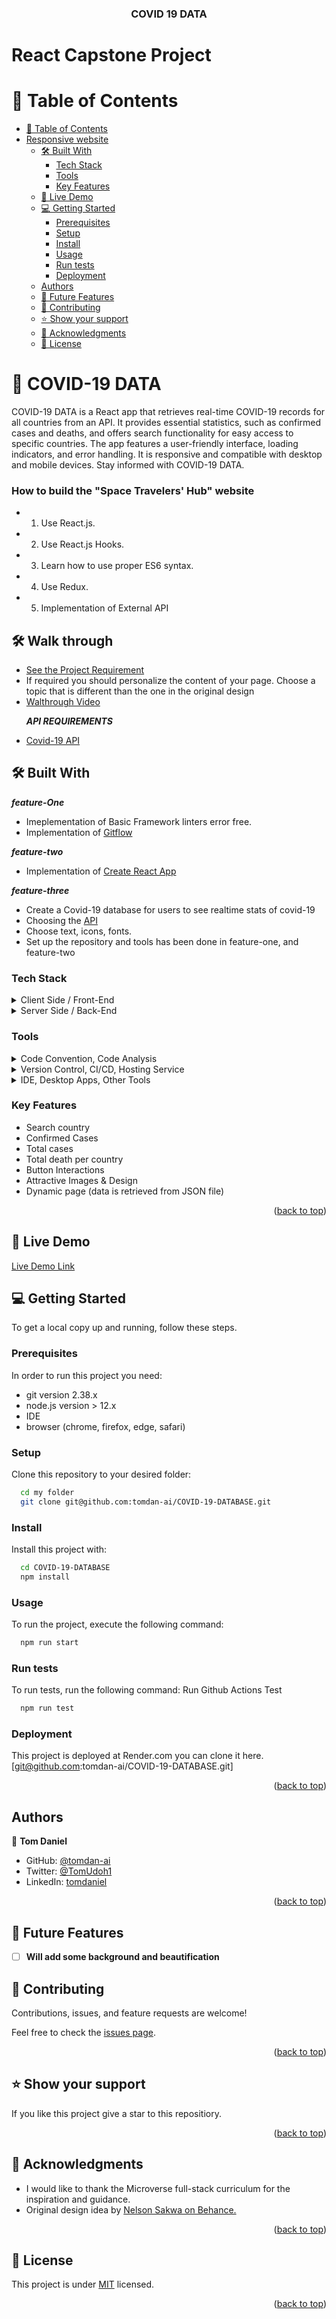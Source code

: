 <a name="readme-top"></a>

<div align="center">
  <h3><b>COVID 19 DATA</b></h3>
</div>

<h1>React Capstone Project</h1>

# 📗 Table of Contents

- [📗 Table of Contents](#-table-of-contents)
- [Responsive website ](#responsive-website--)
  - [🛠 Built With ](#-built-with-)
    - [Tech Stack ](#tech-stack-)
    - [Tools ](#tools-)
    - [Key Features ](#key-features-)
  - [🚀 Live Demo ](#-live-demo-)
  - [💻 Getting Started ](#-getting-started-)
    - [Prerequisites](#prerequisites)
    - [Setup](#setup)
    - [Install](#install)
    - [Usage](#usage)
    - [Run tests](#run-tests)
    - [Deployment](#deployment)
  - [Authors](#authors)
  - [🔭 Future Features ](#-future-features-)
  - [🤝 Contributing ](#-contributing-)
  - [⭐️ Show your support ](#️-show-your-support-)
  - [🙏 Acknowledgments ](#-acknowledgments-)
  - [📝 License ](#-license-)

# 📖 COVID-19 DATA<a name="about-project"></a>

COVID-19 DATA is a React app that retrieves real-time COVID-19 records for all countries from an API. It provides essential statistics, such as confirmed cases and deaths, and offers search functionality for easy access to specific countries. The app features a user-friendly interface, loading indicators, and error handling. It is responsive and compatible with desktop and mobile devices. Stay informed with COVID-19 DATA.


### How to build the "Space Travelers' Hub" website

- 1. Use React.js.
- 2. Use React.js Hooks.
- 3. Learn how to use proper ES6 syntax.
- 4. Use Redux.
- 5. Implementation of External API

## 🛠 Walk through <a name="walk-through"></a>

<ul>
  <li><a href="https://github.com/microverseinc/curriculum-react-redux/blob/main/capstone/react_capstone.md">See the Project Requirement</a></li>
  <li>If required you should personalize the content of your page. Choose a topic that is different than the one in the original design</li>
  <li><a href="https://drive.google.com/file/d/1weii3bnFh0g0VDKbnenYQFiUce4nCEr8/view?usp=sharing">Walthrough Video</a></li>

**_API REQUIREMENTS_**

  <li><a href="https://coronavirus.m.pipedream.net/">Covid-19 API</a></li>
</ul>

## 🛠 Built With <a name="built-with"></a>

**_feature-One_**

- Imeplementation of Basic Framework linters error free.
- Implementation of <a href="https://github.com/microverseinc/curriculum-transversal-skills/blob/main/git-github/articles/gitflow.md">Gitflow</a>

**_feature-two_**

- Implementation of <a href="https://create-react-app.dev/docs/getting-started">Create React App</a>

**_feature-three_**

- Create a Covid-19 database for users to see realtime stats of covid-19
- Choosing the <a href="https://coronavirus.m.pipedream.net/">API</a>
- Choose text, icons, fonts.
- Set up the repository and tools has been done in feature-one, and feature-two

### Tech Stack <a name="tech-stack"></a>

<details>
  <summary>Client Side / Front-End</summary>
  <ul>
    <li><a href="https://create-react-app.dev/">React.js</a></li>
    <li><a href="https://www.w3.org/Style/CSS/">CSS</a></li>
  </ul>
</details>

<details>
  <summary>Server Side / Back-End</summary>
  <ul>
    <li><a href="https://render.com/">Render</a></li>
  </ul>
</details>

### Tools <a name="tools"></a>

  <details>
    <summary>Code Convention, Code Analysis</summary>
      <ul>
        <li><a href="https://eslint.org/">ESLint</a></li>
        <li><a href="https://webhint.io/">Webhint</a></li>
        <li><a href="https://stylelint.io/">Stylelint</a></li>
        <li><a href="https://chrome.google.com/webstore/detail/lighthouse/blipmdconlkpinefehnmjammfjpmpbjk?hl=en">Lighthouse</a></li>
        <li><a href="https://www.npmjs.com/package/npm-check">node_modules checker</a></li>
      </ul>
  </details>
  <details>
    <summary>Version Control, CI/CD, Hosting Service</summary>
      <ul>
        <li><a href="https://render.com/">Render</a></li>
        <li><a href="https://github.com/features/actions">Github Actions</a></li>
        <li><a href="https://git-scm.com/">Git</a></li>
      </ul>
  </details>
  <details>
    <summary>IDE, Desktop Apps, Other Tools</summary>
      <ul>
        <li><a href="https://code.visualstudio.com/">Visual Studio Code</a></li>
        <li><a href="https://desktop.git-scm.com/">Git Bash</a></li>
      </ul>
  </details>

### Key Features <a name="key-features"></a>

- Search country
- Confirmed Cases
- Total cases
- Total death per country
- Button Interactions
- Attractive Images & Design
- Dynamic page (data is retrieved from JSON file)

<p align="right">(<a href="#readme-top">back to top</a>)</p>

## 🚀 Live Demo <a name="live-demo"></a>

[Live Demo Link](https://covid-19-metrics.onrender.com)

## 💻 Getting Started <a name="getting-started"></a>

To get a local copy up and running, follow these steps.

### Prerequisites

In order to run this project you need:

- git version 2.38.x
- node.js version > 12.x
- IDE
- browser (chrome, firefox, edge, safari)

### Setup

Clone this repository to your desired folder:

```sh
  cd my folder
  git clone git@github.com:tomdan-ai/COVID-19-DATABASE.git
```

### Install

Install this project with:

```sh
  cd COVID-19-DATABASE
  npm install
```

### Usage

To run the project, execute the following command:

```sh
  npm run start
```

### Run tests

To run tests, run the following command:
Run Github Actions Test

```sh
  npm run test
```

### Deployment

This project is deployed at Render.com you can clone it here. [git@github.com:tomdan-ai/COVID-19-DATABASE.git]

<p align="right">(<a href="#readme-top">back to top</a>)</p>

## Authors

👤 **Tom Daniel**

- GitHub: [@tomdan-ai](https://github.com/tomdan-ai)
- Twitter: [@TomUdoh1](https://twitter.com/TomUdoh1)
- LinkedIn: [tomdaniel](https://www.linkedin.com/in/tomudoh)

<p align="right">(<a href="#readme-top">back to top</a>)</p>

## 🔭 Future Features <a name="future-features"></a>

- [ ] **Will add some background and beautification**

## 🤝 Contributing <a name="contributing"></a>

Contributions, issues, and feature requests are welcome!

Feel free to check the [issues page](https://github.com/tomdan-ai/COVID-19-DATABASE/issues).

<p align="right">(<a href="#readme-top">back to top</a>)</p>

## ⭐️ Show your support <a name="support"></a>

If you like this project give a star to this repositiory.

<p align="right">(<a href="#readme-top">back to top</a>)</p>

## 🙏 Acknowledgments <a name="acknowledgements"></a>

- I would like to thank the Microverse full-stack curriculum for the inspiration and guidance.
- Original design idea by <a href="https://www.behance.net/sakwadesignstudio">Nelson Sakwa on Behance.</a>

<p align="right">(<a href="#readme-top">back to top</a>)</p>

## 📝 License <a name="license"></a>

This project is under [MIT](./LICENSE) licensed.

<p align="right">(<a href="#readme-top">back to top</a>)</p>
